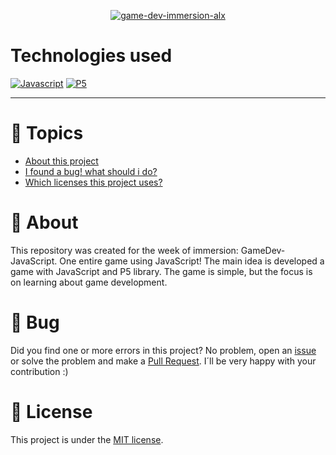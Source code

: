 <p align="center"> 
  <a href="https://ibb.co/8sJ0H8N"><img src="https://i.ibb.co/MSbsmNZ/game-dev-immersion-alx.png" alt="game-dev-immersion-alx" border="0"></a>
</p>
<p align="center">

# Technologies used
[![Javascript](https://img.shields.io/badge/JavaScript-%3E%3D%20ES6%2B-black)](https://www.javascript.com/)
[![P5](https://img.shields.io/badge/P5-Lib-black)](https://p5js.org/)

</p>

---
# :pushpin: Topics
* [About this project](#rocket-about)
* [I found a bug! what should i do?](#bug-bug)
* [Which licenses this project uses?](#closed_book-license)
# :rocket: About
This repository was created for the week of immersion: GameDev-JavaScript. One entire game using JavaScript! The main idea is developed a game with JavaScript and P5 library. The game is simple, but the focus is on learning about game development.
# :bug: Bug
Did you find one or more errors in this project? No problem, open an [issue](https://github.com/AlexandreALX/Game-Dev-Immersion/issues) or solve the problem and make a [Pull Request](https://github.com/AlexandreALX/Game-Dev-Immersion/pulls). I´ll be very happy with your contribution :)
# :closed_book: License
This project is under the [MIT license](https://opensource.org/licenses/MIT).
